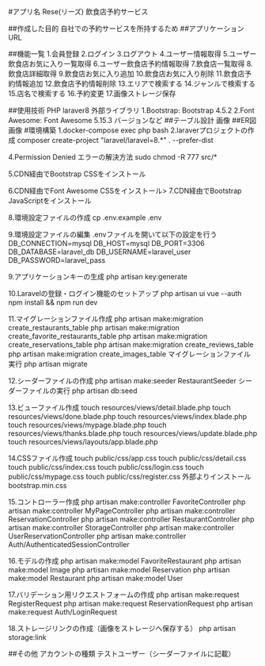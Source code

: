 #アプリ名
Rese(リーズ)
飲食店予約サービス

##作成した目的
自社での予約サービスを所持するため
##アプリケーションURL

##機能一覧
1.会員登録
2.ログイン
3.ログアウト
4.ユーザー情報取得
5.ユーザー飲食店お気に入り一覧取得
6.ユーザー飲食店予約情報取得
7.飲食店一覧取得
8.飲食店詳細取得
9.飲食店お気に入り追加
10.飲食店お気に入り削除
11.飲食店予約情報追加
12.飲食店予約情報削除
13.エリアで検索する
14.ジャンルで検索する
15.店名で検索する
16.予約変更
17.画像ストレージ保存

##使用技術
PHP
laraver8
外部ライブラリ
1.Bootstrap: Bootstrap 4.5.2
2.Font Awesome: Font Awesome 5.15.3
バージョンなど
##テーブル設計
画像
##ER図
画像
#環境構築
1.docker-compose exec php bash
2.laraverプロジェクトの作成
composer create-project "laravel/laravel=8.*" . --prefer-dist

4.Permission Denied エラーの解決方法
sudo chmod -R 777 src/*

5.CDN経由でBootstrap CSSをインストール
<link href="https://stackpath.bootstrapcdn.com/bootstrap/4.5.2/css/bootstrap.min.css" rel="stylesheet">
6.CDN経由でFont Awesome CSSをインストール>
<link href="https://cdnjs.cloudflare.com/ajax/libs/font-awesome/5.15.3/css/all.min.css" rel="stylesheet">
7.CDN経由でBootstrap JavaScriptをインストール
<script src="https://stackpath.bootstrapcdn.com/bootstrap/4.5.2/js/bootstrap.min.js"></script>

8.環境設定ファイルの作成
cp .env.example .env

9.環境設定ファイルの編集
.envファイルを開いて以下の設定を行う
DB_CONNECTION=mysql
DB_HOST=mysql
DB_PORT=3306
DB_DATABASE=laravel_db
DB_USERNAME=laravel_user
DB_PASSWORD=laravel_pass

9.アプリケーションキーの生成
php artisan key:generate

10.Laravelの登録・ログイン機能のセットアップ
php artisan ui vue --auth
npm install && npm run dev

11.マイグレーションファイル作成
php artisan make:migration create_restaurants_table
php artisan make:migration create_favorite_restaurants_table
php artisan make:migration create_reservations_table
php artisan make:migration create_reviews_table
php artisan make:migration create_images_table
マイグレーションファイル実行
php artisan migrate

12.シーダーファイルの作成
php artisan make:seeder RestaurantSeeder
シーダーファイルの実行
php artisan db:seed

13.ビューファイル作成
touch resources/views/detail.blade.php
touch resources/views/done.blade.php
touch resources/views/index.blade.php
touch resources/views/mypage.blade.php
touch resources/views/thanks.blade.php
touch resources/views/update.blade.php
touch resources/views/layouts/app.blade.php

14.CSSファイル作成
touch public/css/app.css
touch public/css/detail.css
touch public/css/index.css
touch public/css/login.css
touch public/css/mypage.css
touch public/css/register.css
外部よりインストール
bootstrap.min.css

15.コントローラー作成
php artisan make:controller FavoriteController
php artisan make:controller MyPageController
php artisan make:controller ReservationController
php artisan make:controller RestaurantController
php artisan make:controller StorageController
php artisan make:controller UserReservationController
php artisan make:controller Auth/AuthenticatedSessionController

16.モデルの作成
php artisan make:model FavoriteRestaurant
php artisan make:model Image
php artisan make:model Reservation
php artisan make:model Restaurant
php artisan make:model User

17.バリデーション用リクエストフォームの作成
php artisan make:request RegisterRequest
php artisan make:request ReservationRequest
php artisan make:request Auth/LoginRequest

18.ストレージリンクの作成（画像をストレージへ保存する）
php artisan storage:link


##その他
アカウントの種類
テストユーザー（シーダーファイルに記載）
